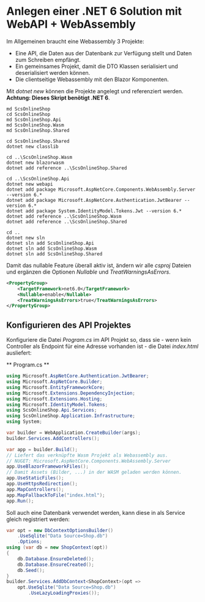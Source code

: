 # Anlegen einer .NET 6 Solution mit WebAPI + WebAssembly

Im Allgemeinen braucht eine Webassembly 3 Projekte:
- Eine API, die Daten aus der Datenbank zur Verfügung stellt und Daten zum Schreiben empfängt.
- Ein gemeinsames Projekt, damit die DTO Klassen serialisiert und deserialisiert werden können.
- Die clientseitige Webassembly mit den Blazor Komponenten.

Mit *dotnet new* können die Projekte angelegt und referenziert werden. **Achtung: Dieses
Skript benötigt .NET 6**.

```text
md ScsOnlineShop
cd ScsOnlineShop
md ScsOnlineShop.Api
md ScsOnlineShop.Wasm
md ScsOnlineShop.Shared

cd ScsOnlineShop.Shared
dotnet new classlib

cd ..\ScsOnlineShop.Wasm
dotnet new blazorwasm
dotnet add reference ..\ScsOnlineShop.Shared

cd ..\ScsOnlineShop.Api
dotnet new webapi
dotnet add package Microsoft.AspNetCore.Components.WebAssembly.Server --version 6.*
dotnet add package Microsoft.AspNetCore.Authentication.JwtBearer --version 6.*
dotnet add package System.IdentityModel.Tokens.Jwt --version 6.*
dotnet add reference ..\ScsOnlineShop.Wasm
dotnet add reference ..\ScsOnlineShop.Shared

cd ..
dotnet new sln
dotnet sln add ScsOnlineShop.Api
dotnet sln add ScsOnlineShop.Wasm
dotnet sln add ScsOnlineShop.Shared
```
Damit das nullable Feature überall aktiv ist, ändern wir alle *csproj* Dateien und ergänzen die
Optionen *Nullable* und *TreatWarningsAsErrors*.

```xml
<PropertyGroup>
    <TargetFramework>net6.0</TargetFramework>
    <Nullable>enable</Nullable>
    <TreatWarningsAsErrors>true</TreatWarningsAsErrors>
</PropertyGroup>
```

## Konfigurieren des API Projektes

Konfiguriere die Datei *Program.cs* im API Projekt so, dass sie - wenn kein Controller
als Endpoint für eine Adresse vorhanden ist - die Datei *index.html* ausliefert:

** Program.cs **
```c#
using Microsoft.AspNetCore.Authentication.JwtBearer;
using Microsoft.AspNetCore.Builder;
using Microsoft.EntityFrameworkCore;
using Microsoft.Extensions.DependencyInjection;
using Microsoft.Extensions.Hosting;
using Microsoft.IdentityModel.Tokens;
using ScsOnlineShop.Api.Services;
using ScsOnlineShop.Application.Infrastructure;
using System;

var builder = WebApplication.CreateBuilder(args);
builder.Services.AddControllers();

var app = builder.Build();
// Liefert das verknüpfte Wasm Projekt als Webassembly aus.
// NUGET: Microsoft.AspNetCore.Components.WebAssembly.Server
app.UseBlazorFrameworkFiles();
// Damit Assets (Bilder, ...) in der WASM geladen werden können.
app.UseStaticFiles();
app.UseHttpsRedirection();
app.MapControllers();
app.MapFallbackToFile("index.html");
app.Run();
```

Soll auch eine Datenbank verwendet werden, kann diese in als Service gleich registriert
werden:

```c#
var opt = new DbContextOptionsBuilder()
    .UseSqlite("Data Source=Shop.db")
    .Options;
using (var db = new ShopContext(opt))
{
    db.Database.EnsureDeleted();
    db.Database.EnsureCreated();
    db.Seed();
}
builder.Services.AddDbContext<ShopContext>(opt =>
    opt.UseSqlite("Data Source=Shop.db")
        .UseLazyLoadingProxies());
        
```